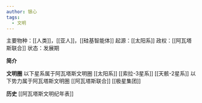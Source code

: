 ```yaml
---
author: 银心
tags:
  - 文明
---
```

主要物种：[[人类]]，[[亚人]]，[[硅基智能体]]
起源：[[太阳系]]
政权：[[阿瓦塔斯联合]]
状态：发展期

**简介**



**文明圈**
以下星系属于阿瓦塔斯文明圈
[[太阳系]]
[[索拉-3星系]]
[[天骸-2星系]]
以下势力属于阿瓦塔斯文明圈
[[阿瓦塔斯联合]]
[[极星集团]]



**历史**
[[阿瓦塔斯文明纪年表]]